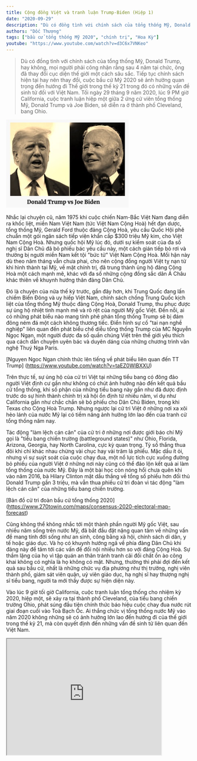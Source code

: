 ```yaml
---
title: Cộng đồng Việt và tranh luận Trump-Biden (Hiệp 1)
date: "2020-09-29"
description: "Dù có đồng tình với chính sách của tổng thống Mỹ, Donald Trump, hay không, mọi người đều phải công nhận rằng sau 4 năm tại chức, ông đã thay đổi cục diện thế giới một cách sâu sắc. Tiếp tục chính sách hiện tại hay nên thay đổi, cuộc bầu cử Mỹ 2020 sẽ ảnh hưởng quan trọng đến hướng đi Thế giới trong thế kỷ 21 trong đó có những vấn đề sinh tử đối với Việt Nam. Tối ngày 29 tháng 9 năm 2020, lúc 9 PM giờ California, cuộc tranh luận hiệp một giữa 2 ứng cử viên tổng thống Mỹ, Donald Trump và Joe Biden, sẽ diễn ra ở thành phố Cleveland, bang Ohio."
authors: "Dốc Thượng"
tags: ["bầu cử tổng thống Mỹ 2020", "chính trị", "Hoa Kỳ"]
youtube: "https://www.youtube.com/watch?v=d3C6x7VNKeo"
---
```


>Dù có đồng tình với chính sách của tổng thống Mỹ, Donald Trump, hay không, mọi người phải công nhận rằng sau 4 năm tại chức, ông đã thay đổi cục diện thế giới một cách sâu sắc. Tiếp tục chính sách hiện tại hay nên thay đổi, cuộc bầu cử Mỹ 2020 sẽ ảnh hưởng quan trọng đến hướng đi Thế giới trong thế kỷ 21 trong đó có những vấn đề sinh tử đối với Việt Nam. Tối ngày 29 tháng 9 năm 2020, lúc 9 PM giờ California, cuộc tranh luận hiệp một giữa 2 ứng cử viên tổng thống Mỹ, Donald Trump và Joe Biden, sẽ diễn ra ở thành phố Cleveland, bang Ohio.

![Trump vs Biden](./Trump_Biden_1.jpg)

Nhắc lại chuyện cũ, năm 1975 khi cuộc chiến Nam-Bắc Việt Nam đang diễn ra khốc liệt, miền Nam Việt Nam (tức Việt Nam Cộng Hoà) hết đạn dược, tổng thống Mỹ, Gerald Ford thuộc đảng Cộng Hoà, yêu cầu Quốc Hội phê chuẩn một gói ngân sách tiếp viện khẩn cấp $300 triệu Mỹ kim, cho Việt Nam Cộng Hoà. Nhưng quốc hội Mỹ lúc đó, dưới sự kiểm soát của đa số nghị sĩ Dân Chủ đã bỏ phiếu bác yêu cầu này, một cách gián tiếp bỏ rơi và thường bị người miền Nam kết tội "bức tử" Việt Nam Cộng Hoà. Mối hận này dù theo năm tháng vẫn chưa phai, cho nên cộng đồng người Việt tỵ nạn từ khi hình thành tại Mỹ, về mặt chính trị, đã trung thành ủng hộ đảng Cộng Hoà một cách mạnh mẽ, khác với đa số những cộng đồng sắc dân Á Châu khác thiên về khuynh hướng thân đảng Dân Chủ. 

Đó là chuyện của nửa thế kỷ trước, gần đây hơn, khi Trung Quốc đang lấn chiếm Biển Đông và uy hiếp Việt Nam, chính sách chống Trung Quốc kịch liệt của tổng thổng Mỹ thuộc đảng Cộng Hoà, Donald Trump, thu phục được sự ủng hộ nhiệt tình mạnh mẽ và rõ rệt của người Mỹ gốc Việt. Đến nỗi, ai có những phát biểu nào mang tính phê phán tổng thống Trump sẽ bị đám đông ném đá một cách không thương tiếc. Điển hình sự cố "tai nạn nghề nghiệp" liên quan đến phát biểu chế diễu tổng thống Trump của MC Nguyễn Ngọc Ngạn, một người được đa số quần chúng Việt trên thế giới yêu thích qua cách dẫn chuyện uyên bác và duyên dáng của những chương trình văn nghệ Thuý Nga Paris.

[Nguyen Ngoc Ngan chính thức lên tiếng về phát biểu liên quan đến TT Trump] (https://www.youtube.com/watch?v=taEZ0WlBXXU)

Trên thực tế, sự ủng hộ của cử tri Việt tại những tiểu bang có đông đảo người Việt định cư gần như không có chút ảnh hưởng nào đến kết quả bầu cử tổng thống, khi số phận của những tiểu bang này gần như đã được định trước do sự hình thành chính trị xã hội ổn định từ nhiều năm, ví dụ như California gần như chắc chắn sẽ bỏ phiếu cho Dân Chủ Biden, trong khi Texas cho Cộng Hoà Trump. Nhưng ngược lại cử tri Việt ở những nơi xa xôi hẻo lánh của nước Mỹ lại có tiềm năng ảnh hưởng lớn lao đến của tranh cử tổng thống năm nay. 

Tác động "làm lệch cán cân" của cử tri ở những nơi được giới báo chí Mỹ gọi là "tiểu bang chiến trường (battleground states)" như Ohio, Florida, Arizona, Georgia, hay North Carolina, cực kỳ quan trọng. Tỷ số thắng thua đôi khi chỉ khác nhau chừng vài chục hay vài trăm lá phiếu. Mặc dầu ít ỏi, nhưng vì sự suýt soát của cuộc chạy đua, một nổ lực tích cực xuống đường bỏ phiếu của người Việt ở những nơi này cũng có thể đảo lộn kết quả ai làm tổng thống của nước Mỹ. Đây là một bài học còn nóng hổi chưa quên khi vào năm 2016, bà Hilary Clinton mặt dầu thắng về tổng số phiếu hơn đối thủ Donald Trump gần 3 triệu, mà vẫn thua phiếu cử tri đoàn vì tác động "làm lệch cán cân" của những tiểu bang chiến trường.

[Bản đồ cử tri đoàn bầu cử tổng thống 2020] (https://www.270towin.com/maps/consensus-2020-electoral-map-forecast)

Cũng không thể không nhắc tới một thành phần người Mỹ gốc Việt, sau nhiều năm sống trên nước Mỹ, đã bắt đầu đặt nặng quan tâm về những vấn đề mang tính đời sống như an sinh, công bằng xã hội, chính sách di dân, y tế hoặc giáo dục. Và họ có khuynh hướng ngã về phía đảng Dân Chủ khi đảng này để tâm tới các vấn đề đối nội nhiều hơn so với đảng Cộng Hoà. Sự thầm lặng của họ vì tập quán an thân tránh tranh cãi đối chất ồn ào công khai không có nghĩa là họ không có mặt. Nhưng, thường thì phải đợi đến kết quả sau bầu cử, nhất là những chức vụ địa phương như thị trưởng, nghị viên thành phố, giám sát viên quận, uỷ viên giáo dục, hạ nghị sĩ hay thượng nghị sĩ tiểu bang, người ta mới thấy được sự hiện diện này.

Vào lúc 9 giờ tối giờ California, cuộc tranh luận tổng thống cho nhiệm kỳ 2020, hiệp một, sẽ xảy ra tại thành phố Cleveland, của tiểu bang chiến trường Ohio, phát súng đầu tiên chính thức báo hiệu cuộc chay đua nước rút giai đoạn cuối vào Toà Bạch Ốc. Ai thắng chức vị tổng thống nước Mỹ vào năm 2020 không những sẽ có ảnh hưởng lớn lao đến hướng đi của thế giới trong thế kỷ 21, mà còn quyết định đến những vấn đề sinh tử liên quan đến Việt Nam.

<iframe width="420" height="315" src="https://www.youtube.com/embed/d3C6x7VNKeo"></iframe>
 

